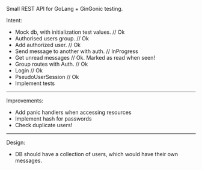 Small REST API for GoLang + GinGonic testing. 

Intent: 
- Mock db, with initialization test values. // Ok
- Authorised users group. // Ok
- Add authorized user. // Ok
- Send message to another with auth. // InProgress
- Get unread messages // Ok. Marked as read when seen!
- Group routes with Auth. // Ok
- Login // Ok
- PseudoUserSession // Ok
- Implement tests


-----------------
Improvements:
- Add panic handlers when accessing resources
- Implement hash for passwords
- Check duplicate users!


-----------------
Design:
- DB should have a collection of users, which would have their own messages.